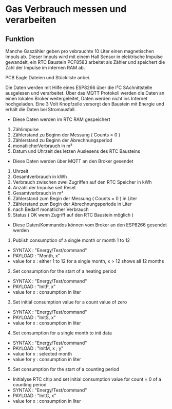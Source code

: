 # Gas Verbrauch messen und verarbeiten 

## Funktion

Manche Gaszähler geben pro vebrauchte 10 Liter einen magnetischen Impuls ab.
Dieser Impuls wird mit einem Hall Sensor in elektrische Impulse gewandelt, ein RTC Baustein PCF8583 arbeitet als Zähler und speichert die Zahl der Impulse im internen RAM ab.

PCB Eagle Dateien und Stückliste anbei.

Die Daten werden mit Hilfe eines ESP8266 über die I²C SAchnittstelle ausgelesen und verarbeitet. 
Über das MQTT Protokoll werden die Daten an einen lokalen Broker weitergeleitet, Daten werden nicht ins Internet hochgeladen.
Eine 3 Volt Knopfzelle versorgt den Baustein mit Energie und erhält die Daten bei Stromausfall.


* Diese Daten werden im RTC RAM gespeichert

1. Zählimpulse
2. Zählerstand zu Beginn der Messung ( Counts = 0 )
3. Zählerstand zu Beginn der Abrechnungsperiod
4. monatlicherVerbrauch in m³
5. Datum und Uhrzeit des letzen Auslesens des RTC Bausteins

* Diese Daten werden über MQTT an den Broker gesendet

1. Uhrzeit 
2. Gesamtverbrauch in kWh
3. Verbrauch zwischen zwei Zugriffen auf den RTC Speicher in kWh
4. Anzahl der Impulse seit Reset
5. Gesamtverbrauch in m³
6. Zählerstand zum Begin der Messung ( Counts = 0 ) in Liter
7. Zählerstand zum Begin der Abrechnungsperiode in Liter
8. nach Bedarf monatlicher Verbrauch
9. Status ( OK wenn Zugriff auf den RTC Baustein möglich )

* Diese Daten/Kommandos können vom Broker an den ESP8266 gesendet werden

1. Publish consumption of a single month or month 1 to 12 
 * SYNTAX  : "Energy/Test/command"
 * PAYLOAD : "Month, x"
 * value for x : either 1 to 12 for a single month, x > 12 shows all 12 months
  
 2. Set consumption for the start of a heating period 
 * SYNTAX  : "Energy/Test/command"
 * PAYLOAD : "InitP, x"
 * value for x : consumption in liter

 3. Set initial consumption value for a count value of zero 
 * SYNTAX  : "Energy/Test/command"
 * PAYLOAD : "InitS, x"
 * value for x : consumption in liter

 4. Set consumption for a single month to init data  
 * SYNTAX  : "Energy/Test/command"
 * PAYLOAD : "InitM, x ; y"
 * value for x : selected month
 * value for y : consumption in liter
 
 5. Set consumption for the start of a counting period 
 * Initialyse RTC chip and set initial consumption value for count = 0 of a counting period 
 * SYNTAX  : "Energy/Test/command"
 * PAYLOAD : "InitC, x"
 * value for x : consumption in liter

